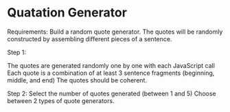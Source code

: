 # Quatation Generator

Requirements: Build a random quote generator. The quotes will be randomly constructed by assembling different pieces of a sentence.

Step 1:

The quotes are generated randomly one by one with each JavaScript call
Each quote is a combination of at least 3 sentence fragments (beginning, middle, and end)
The quotes should be coherent.

Step 2:
Select the number of quotes generated (between 1 and 5)
Choose between 2 types of quote generators.

